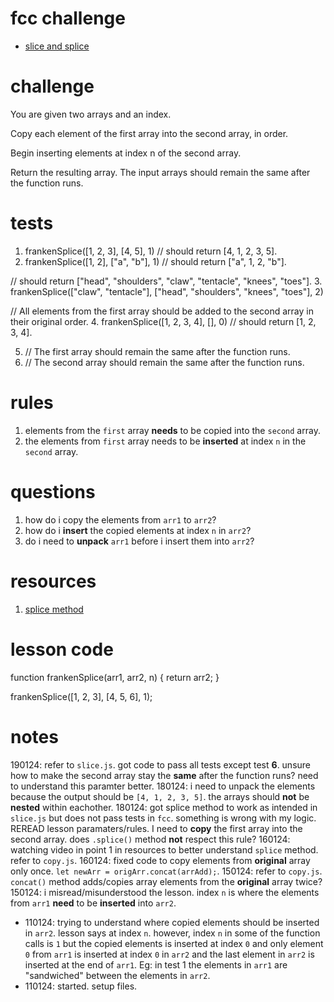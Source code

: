 # fcc challenge
- [slice and splice](https://www.freecodecamp.org/learn/javascript-algorithms-and-data-structures/basic-algorithm-scripting/slice-and-splice)

# challenge
You are given two arrays and an index.

Copy each element of the first array into the second array, in order.

Begin inserting elements at index n of the second array.

Return the resulting array. The input arrays should remain the same after the function runs.

# tests
1. frankenSplice([1, 2, 3], [4, 5], 1) // should return [4, 1, 2, 3, 5].
2. frankenSplice([1, 2], ["a", "b"], 1) // should return ["a", 1, 2, "b"].

// should return ["head", "shoulders", "claw", "tentacle", "knees", "toes"]. 
3. frankenSplice(["claw", "tentacle"], ["head", "shoulders", "knees", "toes"], 2) 

// All elements from the first array should be added to the second array in their original order. 
4. frankenSplice([1, 2, 3, 4], [], 0) // should return [1, 2, 3, 4].

5. // The first array should remain the same after the function runs.
6. // The second array should remain the same after the function runs.

# rules
1. elements from the `first` array **needs** to be copied into the `second` array.
2. the elements from `first` array needs to be **inserted** at index `n` in the `second` array.

# questions
1. how do i copy the elements from `arr1` to `arr2`?
2. how do i **insert** the copied elements at index `n` in `arr2`?
3. do i need to **unpack** `arr1` before i insert them into `arr2`?

# resources
1. [splice method](https://www.youtube.com/watch?v=FFas8cMHVwg)

# lesson code
function frankenSplice(arr1, arr2, n) {
  return arr2;
}

frankenSplice([1, 2, 3], [4, 5, 6], 1);

# notes
190124: refer to `slice.js`. got code to pass all tests except test **6**. unsure how to make the second array stay the **same** after the function runs? need to understand this paramter better.
180124: i need to unpack the elements because the output should be `[4, 1, 2, 3, 5]`. the arrays should **not** be **nested** within eachother.
180124: got splice method to work as intended in `slice.js` but does not pass tests in `fcc`. something is wrong with my logic. REREAD lesson paramaters/rules. I need to **copy** the first array into the second array. does `.splice()` method **not** respect this rule?
160124: watching video in point 1 in resources to better understand `splice` method. refer to `copy.js`.
160124: fixed code to copy elements from **original** array only once. `let newArr = origArr.concat(arrAdd);`.
150124: refer to `copy.js`. `concat()` method adds/copies array elements from the **original** array twice?
150124: i misread/misunderstood the lesson. index `n` is where the elements from `arr1` **need** to be **inserted** into `arr2`.
- 110124: trying to understand where copied elements should be inserted in `arr2`. lesson says at index `n`. however, index `n` in some of the function calls is `1` but the copied elements is inserted at index `0` and only element `0` from `arr1` is inserted at index `0` in `arr2` and the last element in `arr2` is inserted at the end of `arr1`. Eg: in test 1 the elements in `arr1` are "sandwiched" between the elements in `arr2`.
- 110124: started. setup files.